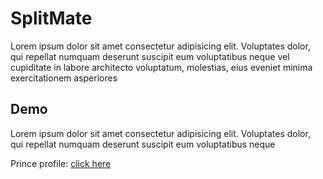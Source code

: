 # SplitMate
  Lorem ipsum dolor sit amet consectetur adipisicing elit. Voluptates dolor, qui repellat numquam deserunt suscipit eum voluptatibus neque vel cupiditate in labore architecto voluptatum, molestias, eius eveniet minima exercitationem asperiores

## Demo
Lorem ipsum dolor sit amet consectetur adipisicing elit. Voluptates dolor, qui repellat numquam deserunt suscipit eum voluptatibus neque 

Prince profile: [click here](https://github.com/prince-franklin)